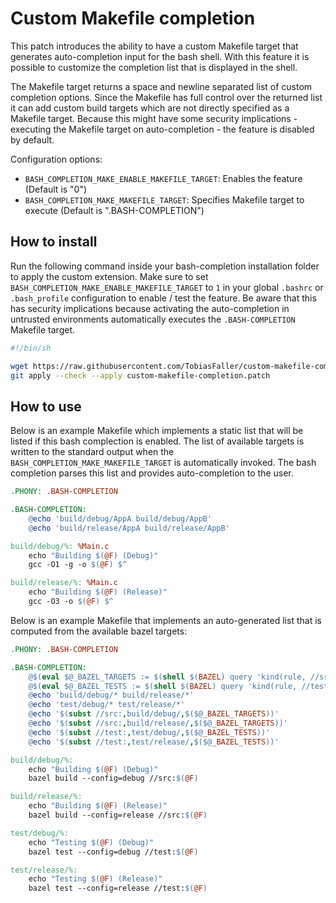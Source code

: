 Custom Makefile completion
==========================

This patch introduces the ability to have a custom Makefile target that generates auto-completion input for the bash shell.
With this feature it is possible to customize the completion list that is displayed in the shell.

The Makefile target returns a space and newline separated list of custom completion options.
Since the Makefile has full control over the returned list it can add custom build targets which are not directly specified as a Makefile target.
Because this might have some security implications - executing the Makefile target on auto-completion - the feature is disabled by default.

Configuration options:

- `BASH_COMPLETION_MAKE_ENABLE_MAKEFILE_TARGET`: Enables the feature (Default is "0")
- `BASH_COMPLETION_MAKE_MAKEFILE_TARGET`: Specifies Makefile target to execute (Default is ".BASH-COMPLETION")

How to install
--------------

Run the following command inside your bash-completion installation folder to apply the custom extension.
Make sure to set `BASH_COMPLETION_MAKE_ENABLE_MAKEFILE_TARGET` to `1` in your global `.bashrc` or `.bash_profile` configuration to enable / test the feature.
Be aware that this has security implications because activating the auto-completion in untrusted environments automatically executes the `.BASH-COMPLETION` Makefile target.

```bash
#!/bin/sh

wget https://raw.githubusercontent.com/TobiasFaller/custom-makefile-completion/main/custom-makefile-completion.patch
git apply --check --apply custom-makefile-completion.patch
```

How to use
----------

Below is an example Makefile which implements a static list that will be listed if this bash complection is enabled.
The list of available targets is written to the standard output when the `BASH_COMPLETION_MAKE_MAKEFILE_TARGET` is automatically invoked.
The bash completion parses this list and provides auto-completion to the user.

```Makefile
.PHONY: .BASH-COMPLETION

.BASH-COMPLETION:
	@echo 'build/debug/AppA build/debug/AppB'
	@echo 'build/release/AppA build/release/AppB'

build/debug/%: %Main.c
	echo "Building $(@F) (Debug)"
	gcc -O1 -g -o $(@F) $^

build/release/%: %Main.c
	echo "Building $(@F) (Release)"
	gcc -O3 -o $(@F) $^
```

Below is an example Makefile that implements an auto-generated list that is computed from the available bazel targets:

```Makefile
.PHONY: .BASH-COMPLETION

.BASH-COMPLETION:
	@$(eval $@_BAZEL_TARGETS := $(shell $(BAZEL) query 'kind(rule, //src:*)' 2>/dev/null))
	@$(eval $@_BAZEL_TESTS := $(shell $(BAZEL) query 'kind(rule, //test:*)' 2>/dev/null))
	@echo 'build/debug/* build/release/*'
	@echo 'test/debug/* test/release/*'
	@echo '$(subst //src:,build/debug/,$($@_BAZEL_TARGETS))'
	@echo '$(subst //src:,build/release/,$($@_BAZEL_TARGETS))'
	@echo '$(subst //test:,test/debug/,$($@_BAZEL_TESTS))'
	@echo '$(subst //test:,test/release/,$($@_BAZEL_TESTS))'

build/debug/%:
	echo "Building $(@F) (Debug)"
	bazel build --config=debug //src:$(@F)

build/release/%:
	echo "Building $(@F) (Release)"
	bazel build --config=release //src:$(@F)

test/debug/%:
	echo "Testing $(@F) (Debug)"
	bazel test --config=debug //test:$(@F)

test/release/%:
	echo "Testing $(@F) (Release)"
	bazel test --config=release //test:$(@F)
```
